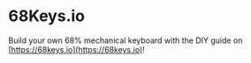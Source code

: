 # 68Keys.io

Build your own 68% mechanical keyboard with the DIY guide on [https://68keys.io](https://68keys.io)!